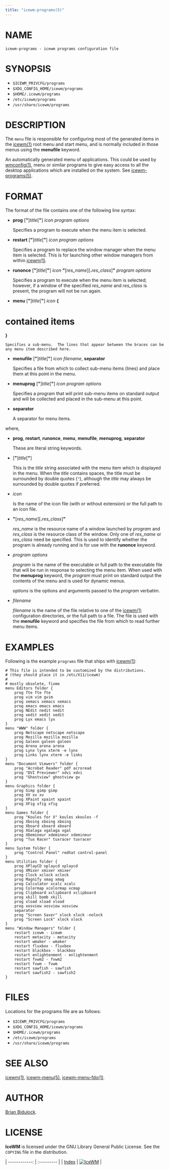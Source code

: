 ```yaml
---
title: "icewm-programs(5)"
---
```

# NAME

    icewm-programs - icewm programs configuration file

# SYNOPSIS

- `$ICEWM_PRIVCFG/programs`
- `$XDG_CONFIG_HOME/icewm/programs`
- `$HOME/.icewm/programs`
- `/etc/icewm/programs`
- `/usr/share/icewm/programs`

# DESCRIPTION

The `menu` file is responsible for configuring most of the generated
items in the [icewm(1)](icewm.md) root menu and start menu, and is normally
included in those menus using the **menufile** keyword.

An automatically generated menu of applications.  This could be used by
[wmconfig(1)](https://manned.org/wmconfig.1), menu or similar programs to give easy access to all the
desktop applications which are installed on the system.
See [icewm-programs(5)](icewm-programs.md).

# FORMAT

The format of the file contains one of the following line syntax:

- **prog** \[**"**\]_title_\[**"**\] _icon_ _program_ _options_

    Specifies a program to execute when the menu item is selected.

- **restart** \[**"**\]_title_\[**"**\] _icon_ _program_ _options_

    Specifies a program to replace the window manager when the menu item is
    selected.  This is for launching other window managers from within
    [icewm(1)](icewm.md).

- **runonce** \[**"**\]_title_\[**"**\] _icon_ **"**\[_res\_name_\]\[**.**_res\_class_\]**"** _program_ _options_

    Specifies a program to execute when the menu item is selected; however,
    if a window of the specified _res\_name_ and _res\_class_ is present,
    the program will not be run again.

- **menu** \[**"**\]_title_\[**"**\] _icon_ **{**
 # contained items
 **}**

    Specifies a sub-menu.  The lines that appear between the braces can be
    any menu item described here.

- **menufile** \[**"**\]_title_\[**"**\] _icon_ _filename_, **separator**

    Specifies a file from which to collect sub-menu items (lines) and place
    them at this point in the menu.

- **menuprog** \[**"**\]_title_\[**"**\] _icon_ _program_ _options_

    Specifies a program that will print sub-menu items on standard output
    and will be collected and placed in the sub-menu at this point.

- **separator**

    A separator for menu items.

where,

- **prog**, **restart**, **runonce**, **menu**, **menufile**,
**menuprog**, **separator**

    These are literal string keywords.

- \[**"**\]_title_\[**"**\]

    This is the _title_ string associated with the menu item which is
    displayed in the menu.  When the _title_ contains spaces, the title
    must be surrounded by double quotes (`"`), although the _title_ may
    always be surrounded by double quotes if preferred.

- _icon_

    Is the name of the icon file (with or without extension) or the full
    path to an icon file.

- **"**\[_res\_name_\]\[**.**_res\_class_\]**"**

    _res\_name_ is the resource name of a window launched by _program_ and
    _res\_class_ is the resource class of the window.  Only one of
    _res\_name_ or _res\_class_ need be specified.  This is used to identify
    whether the program is already running and is for use with the
    **runonce** keyword.

- _program_ _options_

    _program_ is the name of the executable or full path to the executable file that will
    be run in response to selecting the menu item.  When used with the
    **menuprog** keyword, the _program_ must print on standard output the
    contents of the menu and is used for dynamic menus.

    _options_ is the options and arguments passed to the _program_
    verbatim.

- _filename_

    _filename_ is the name of the file relative to one of the [icewm(1)](icewm.md)
    configuration directories, or the full path to a file.  The file is used
    with the **menufile** keyword and specifies the file from which to read
    further menu items.

# EXAMPLES

Following is the example `programs` file that ships with [icewm(1)](icewm.md):

    # This file is intended to be customized by the distributions.
    # (they should place it in /etc/X11/icewm)
    #
    # mostly obsolete, fixme
    menu Editors folder {
        prog fte fte fte
        prog vim vim gvim 
        prog xemacs xemacs xemacs
        prog emacs emacs emacs
        prog NEdit nedit nedit
        prog xedit xedit xedit
        prog Lyx emacs lyx
    }
    menu "WWW" folder {
        prog Netscape netscape netscape
        prog Mozilla mozilla mozilla
        prog Galeon galeon galeon
        prog Arena arena arena
        prog Lynx lynx xterm -e lynx
        prog Links lynx xterm -e links
    }
    menu "Document Viewers" folder {
        prog "Acrobat Reader" pdf acroread
        prog "DVI Previewer" xdvi xdvi
        prog "Ghostview" ghostview gv
    }
    menu Graphics folder {
        prog Gimp gimp gimp
        prog XV xv xv
        prog XPaint xpaint xpaint
        prog XFig xfig xfig
    }
    menu Games folder {
        prog "Koules for X" koules xkoules -f
        prog Xboing xboing xboing
        prog Xboard xboard xboard
        prog XGalaga xgalaga xgal
        prog XDemineur xdemineur xdemineur
        prog "Tux Racer" tuxracer tuxracer
    }
    menu System folder {
        prog "Control Panel" redhat control-panel
    }
    menu Utilities folder {
        prog XPlayCD xplaycd xplaycd
        prog XMixer xmixer xmixer
        prog Clock xclock xclock
        prog Magnify xmag xmag
        prog Calculator xcalc xcalc
        prog Colormap xcolormap xcmap
        prog Clipboard xclipboard xclipboard
        prog xkill bomb xkill
        prog xload xload xload
        prog xosview xosview xosview
        separator
        prog "Screen Saver" xlock xlock -nolock
        prog "Screen Lock" xlock xlock
    }
    menu "Window Managers" folder {
        restart icewm - icewm
        restart metacity - metacity
        restart wmaker - wmaker
        restart fluxbox - fluxbox
        restart blackbox - blackbox
        restart enlightenment - enlightenment
        restart fvwm2 - fvwm2
        restart fvwm - fvwm
        restart sawfish - sawfish
        restart sawfish2 - sawfish2
    }

# FILES

Locations for the programs file are as follows:

- `$ICEWM_PRIVCFG/programs`
- `$XDG_CONFIG_HOME/icewm/programs`
- `$HOME/.icewm/programs`
- `/etc/icewm/programs`
- `/usr/share/icewm/programs`

# SEE ALSO

[icewm(1)](icewm.md),
[icewm-menu(5)](icewm-menu.md),
[icewm-menu-fdo(1)](icewm-menu-fdo.md).

# AUTHOR

[Brian Bidulock](mailto:bidulock@openss7.org).

# LICENSE

**IceWM** is licensed under the GNU Library General Public License.
See the `COPYING` file in the distribution.

| ------------: | :--------- |
| [Index](/man) | [![IceWM](/images/logom.jpg "ice-wm.org")](https://ice-wm.org "ice-wm.org") |
